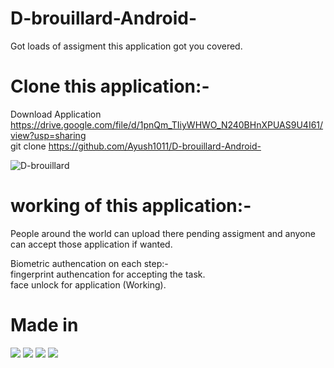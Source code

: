 # D-brouillard-Android-

Got loads of assigment this application got you covered.

# Clone this application:-
Download Application https://drive.google.com/file/d/1pnQm_TIiyWHWO_N240BHnXPUAS9U4I61/view?usp=sharing  
git clone https://github.com/Ayush1011/D-brouillard-Android-

![D-brouillard](https://firebasestorage.googleapis.com/v0/b/virtusa-58806.appspot.com/o/WhatsApp%20Image%202021-01-09%20at%205.37.36%20PM.jpeg?alt=media&token=9d08b403-71b6-4a6f-abd4-e4581f6d72e0)



# working of this application:-
People around the world can upload there pending assigment and anyone can accept those application if wanted.   

Biometric authencation on each step:-  
fingerprint authencation for accepting the task.  
face unlock for application (Working).  

# Made in
![](https://img.shields.io/badge/Android-Kotlin-informational?style=flat&logo=<LOGO_NAME>&logoColor=white&color=2bbc8a) 
![](https://img.shields.io/badge/Database-Mongodb-informational?style=flat&logo=<LOGO_NAME>&logoColor=white&color=2bbc8a) 
![](https://img.shields.io/badge/Storage-Firebase-informational?style=flat&logo=<LOGO_NAME>&logoColor=white&color=2bbc8a) 
![](https://img.shields.io/badge/Backend-Expressjs-informational?style=flat&logo=<LOGO_NAME>&logoColor=white&color=2bbc8a)

